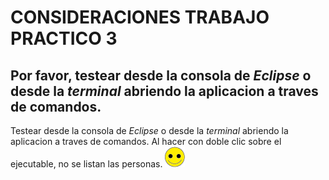 # CONSIDERACIONES TRABAJO PRACTICO 3
## Por favor, testear desde la consola de _Eclipse_ o desde la _terminal_ abriendo la aplicacion a traves de comandos.

Testear desde la consola de _Eclipse_ o desde la _terminal_ abriendo la aplicacion a traves de comandos. Al hacer con doble clic sobre el ejecutable, no se listan las personas. 
![alt text](https://github.com/catahache/tp_laboratorio_1/blob/master/tp3/images/smiley.png "_GRACIAS_ ")
